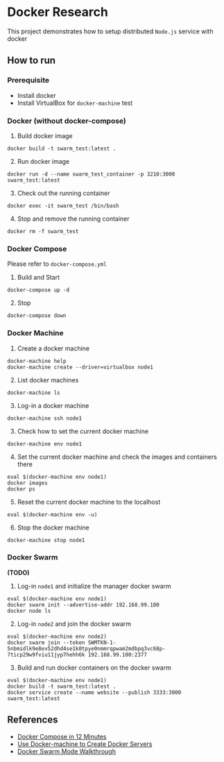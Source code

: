# Docker Research
This project demonstrates how to setup distributed `Node.js` service with docker

## How to run

### Prerequisite

* Install docker
* Install VirtualBox for `docker-machine` test

### Docker (without docker-compose)

1. Build docker image
```shell
docker build -t swarm_test:latest .
```
2. Run docker image
```shell
docker run -d --name swarm_test_container -p 3210:3000 swarm_test:latest
```

3. Check out the running container
```shell
docker exec -it swarm_test /bin/bash
```

4. Stop and remove the running container
```shell
docker rm -f swarm_test
```

### Docker Compose

Please refer to `docker-compose.yml`

1. Build and Start
```shell
docker-compose up -d
```

2. Stop
```shell
docker-compose down
```

### Docker Machine
1. Create a docker machine
```shell
docker-machine help
docker-machine create --driver=virtualbox node1
```

2. List docker machines
```shell
docker-machine ls
```

3. Log-in a docker machine
```shell
docker-machine ssh node1
```

3. Check how to set the current docker machine
```shell
docker-machine env node1
```

4. Set the current docker machine and check the images and containers there
```shell
eval $(docker-machine env node1)
docker images
docker ps
```

5. Reset the current docker machine to the localhost
```shell
eval $(docker-machine env -u)
```

6. Stop the docker machine
```shell
docker-machine stop node1
```

### Docker Swarm

**(TODO)**

1. Log-in `node1` and initialize the manager docker swarm
```shell
eval $(docker-machine env node1)
docker swarm init --advertise-addr 192.168.99.100
docker node ls
```

2. Log-in `node2` and join the docker swarm
```shell
eval $(docker-machine env node2)
docker swarm join --token SWMTKN-1-5nbmidlk9e8ev52dhd4se1k0tpye0nmmrqpwam2mdbpq3vc68p-7ticp29w9fviu11jyp7hehh6k 192.168.99.100:2377
```

3. Build and run docker containers on the docker swarm
```shell
eval $(docker-machine env node1)
docker build -t swarm_test:latest .
docker service create --name website --publish 3333:3000 swarm_test:latest

```

## References

* [Docker Compose in 12 Minutes](https://youtu.be/Qw9zlE3t8Ko)
* [Use Docker-machine to Create Docker Servers](https://youtu.be/OWhhOQAiGt0)
* [Docker Swarm Mode Walkthrough](https://youtu.be/KC4Ad1DS8xU)
